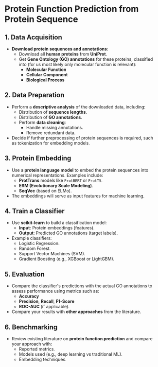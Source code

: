 # Protein Function Prediction from Protein Sequence

## 1. Data Acquisition
- **Download protein sequences and annotations**:
  - Download all **human proteins** from **UniProt**.
  - Get **Gene Ontology (GO) annotations** for these proteins, classified into (for us most likely only molecular function is relevant):
    - **Molecular Function**
    - **Cellular Component**
    - **Biological Process**


## 2. Data Preparation
- Perform a **descriptive analysis** of the downloaded data, including:
  - Distribution of **sequence lengths**.
  - Distribution of **GO annotations**.
  - Perform **data cleaning**:
    - Handle missing annotations.
    - Remove redundant data.
- Decide if further preprocessing of protein sequences is required, such as tokenization for embedding models.


## 3. Protein Embedding
- Use a **protein language model** to embed the protein sequences into numerical representations. Examples include:
  - **ProtTrans** models like `ProtBERT` or `ProtT5`.
  - **ESM (Evolutionary Scale Modeling)**.
  - **SeqVec** (based on ELMo).
- The embeddings will serve as input features for machine learning.


## 4. Train a Classifier
- Use **scikit-learn** to build a classification model:
  - **Input**: Protein embeddings (features).
  - **Output**: Predicted GO annotations (target labels).
- Example classifiers:
  - Logistic Regression.
  - Random Forest.
  - Support Vector Machines (SVM).
  - Gradient Boosting (e.g., XGBoost or LightGBM).



## 5. Evaluation
- Compare the classifier's predictions with the actual GO annotations to assess performance using metrics such as:
  - **Accuracy**
  - **Precision**, **Recall**, **F1-Score**
  - **ROC-AUC** (if applicable).
- Compare your results with **other approaches** from the literature.



## 6. Benchmarking
- Review existing literature on **protein function prediction** and compare your approach with:
  - Reported metrics.
  - Models used (e.g., deep learning vs traditional ML).
  - Embedding techniques.

